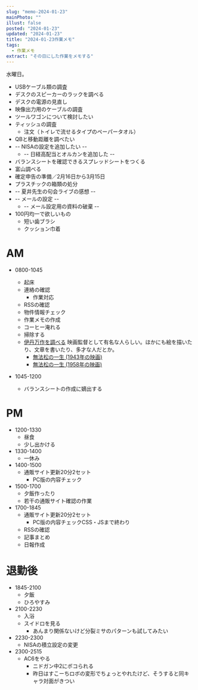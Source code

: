 ```yaml
---
slug: "memo-2024-01-23"
mainPhoto: ""
illust: false
posted: "2024-01-23"
updated: "2024-01-23"
title: "2024-01-23作業メモ"
tags:
  - 作業メモ
extract: "その日にした作業をメモする"
---
```


水曜日。  

- USBケーブル類の調査
- デスクのスピーカーのラックを調べる
- デスクの電源の見直し
- 映像出力用のケーブルの調査
- ツールワゴンについて検討したい
- ティッシュの調査
  - 注文（トイレで流せるタイプのペーパータオル）
- QBと移動距離を調べたい
- -- NISAの設定を追加したい --
  - -- 日経高配当とオルカンを追加した --
- バランスシートを確認できるスプレッドシートをつくる
- 富山調べる
- 確定申告の準備／2月16日から3月15日
- プラスチックの箱類の処分
- -- 夏井先生の句会ライブの感想 --
- -- メールの設定 --
  - -- メール設定用の資料の破棄 --
- 100円均一で欲しいもの
  - 短い歯ブラシ
  - クッション巾着

# AM

- 0800-1045
  - 起床
  - 連絡の確認
    - 作業対応
  - RSSの確認
  - 物件情報チェック
  - 作業メモの作成
  - コーヒー淹れる
  - 掃除する
  - [伊丹万作を調べる](https://ja.wikipedia.org/wiki/%E4%BC%8A%E4%B8%B9%E4%B8%87%E4%BD%9C) 
    映画監督として有名な人らしい。ほかにも絵を描いたり、文章を書いたり、多才な人だとか。  
    - [無法松の一生 (1943年の映画)](https://ja.wikipedia.org/wiki/%E7%84%A1%E6%B3%95%E6%9D%BE%E3%81%AE%E4%B8%80%E7%94%9F_(1943%E5%B9%B4%E3%81%AE%E6%98%A0%E7%94%BB))  
    - [無法松の一生 (1958年の映画)](https://ja.wikipedia.org/wiki/%E7%84%A1%E6%B3%95%E6%9D%BE%E3%81%AE%E4%B8%80%E7%94%9F_(1958%E5%B9%B4%E3%81%AE%E6%98%A0%E7%94%BB))

- 1045-1200
  - バランスシートの作成に嫡出する

# PM

- 1200-1330
  - 昼食
  - 少し出かける
- 1330-1400
  - 一休み
- 1400-1500
  - 通販サイト更新20分2セット
    - PC版の内容チェック
- 1500-1700
  - 夕飯作ったり
  - 若干の通販サイト確認の作業
- 1700-1845
  - 通販サイト更新20分2セット
    - PC版の内容チェックCSS・JSまで終わり
  - RSSの確認
  - 記事まとめ
  - 日報作成


# 退勤後

- 1845-2100
  - 夕飯
  - ひろやすみ
- 2100-2230
  - 入浴
  - スイドロを見る
    - あんまり関係ないけど分裂ミサのパターンも試してみたい
- 2230-2300
  - NISAの積立設定の変更
- 2300-2515
  - AC6をやる
    - ニドガン中2にボコられる
    - 昨日はすこーちロボの変形でちょっとやれたけど、そうすると同キャラ対面がきつい


      
